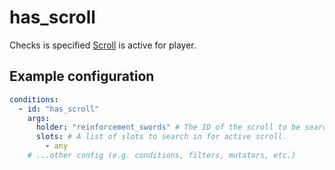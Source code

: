 # has_scroll


Checks is specified [Scroll](Configuring-A-Scroll.md) is active for player.

## Example configuration

```yaml
conditions:
  - id: "has_scroll"
    args:
      holder: "reinforcement_swords" # The ID of the scroll to be searched for.
      slots: # A list of slots to search in for active scroll.
        - any
    # ...other config (e.g. conditions, filters, mutators, etc.)
```